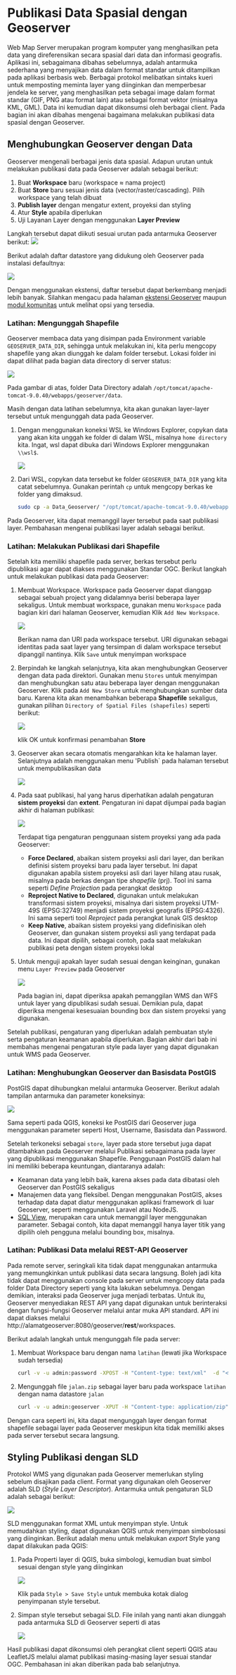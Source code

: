 # Publikasi Data Spasial dengan Geoserver

Web Map Server merupakan program komputer yang menghasilkan peta data yang direferensikan secara spasial dari
data dan informasi geografis. Aplikasi ini, sebagaimana dibahas sebelumnya, adalah antarmuka sederhana yang menyajikan data dalam format standar untuk ditampilkan pada aplikasi berbasis web. Berbagai protokol melibatkan sintaks kueri untuk memposting meminta layer yang diinginkan dan memperbesar jendela ke server, yang menghasilkan peta sebagai image dalam format standar (GIF, PNG atau format lain) atau sebagai format vektor (misalnya KML, GML). Data ini kemudian dapat dikonsumsi oleh berbagai client. Pada bagian ini akan dibahas mengenai bagaimana melakukan publikasi data spasial dengan Geoserver.

## Menghubungkan Geoserver dengan Data
Geoserver mengenali berbagai jenis data spasial. Adapun urutan untuk melakukan publikasi data pada Geoserver adalah sebagai berikut:
1. Buat **Workspace** baru (workspace ≈ nama project)
2. Buat **Store** baru sesuai jenis data (vector/raster/cascading). Pilih workspace yang telah dibuat
3. **Publish layer** dengan mengatur extent, proyeksi dan styling
4. Atur **Style** apabila diperlukan
5. Uji Layanan Layer dengan menggunakan **Layer Preview**

Langkah tersebut dapat diikuti sesuai urutan pada antarmuka Geoserver berikut:
![](img/2020-12-04-08-57-51.png)

Berikut adalah daftar datastore yang didukung oleh Geoserver pada instalasi defaultnya:

![](img/2020-12-04-08-55-02.png)


Dengan menggunakan ekstensi, daftar tersebut dapat berkembang menjadi lebih banyak. Silahkan mengacu pada halaman [ekstensi Geoserver](https://docs.geoserver.org/stable/en/user/extensions/index.html) maupun [modul komunitas](https://docs.geoserver.org/stable/en/user/community/index.html) untuk melihat opsi yang tersedia.



### Latihan: Mengunggah Shapefile
Geoserver membaca data yang disimpan pada Environment variable `GEOSERVER_DATA_DIR`, sehingga untuk melakukan ini, kita perlu mengcopy shapefile yang akan diunggah ke dalam folder tersebut. Lokasi folder ini dapat dilihat pada bagian data directory di server status:

![](img/2020-12-04-08-53-02.png)

Pada gambar di atas, folder Data Directory adalah `/opt/tomcat/apache-tomcat-9.0.40/webapps/geoserver/data`.

Masih dengan data latihan sebelumnya, kita akan gunakan layer-layer tersebut untuk mengunggah data pada Geoserver.

1. Dengan menggunakan koneksi WSL ke Windows Explorer, copykan data yang akan kita unggah ke folder di dalam WSL, misalnya `home directory` kita. Ingat, wsl dapat dibuka dari Windows Explorer menggunakan `\\wsl$`. 
   
   ![](img/2020-12-08-13-45-12.png)

2. Dari WSL, copykan data tersebut ke folder `GEOSERVER_DATA_DIR` yang kita catat sebelumnya. Gunakan perintah `cp` untuk mengcopy berkas ke folder yang dimaksud.
   
   ```bash
   sudo cp -a Data_Geoserver/ "/opt/tomcat/apache-tomcat-9.0.40/webapps/geoserver/data/shpsleman/" 
   ```

Pada Geoserver, kita dapat memanggil layer tersebut pada saat publikasi layer. Pembahasan mengenai publikasi layer adalah sebagai berikut.

### Latihan: Melakukan Publikasi dari Shapefile
Setelah kita memiliki shapefile pada server, berkas tersebut perlu dipublikasi agar dapat diakses menggunakan Standar OGC. Berikut langkah untuk melakukan publikasi data pada Geoserver:

1. Membuat Workspace. Workspace pada Geoserver dapat dianggap sebagai sebuah project yang didalamnya berisi beberapa layer sekaligus. Untuk membuat workspace, gunakan menu `Workspace` pada bagian kiri dari halaman Geoserver, kemudian Klik `Add New Workspace`.
   
   ![](img/2020-12-08-14-02-26.png)

   Berikan nama dan URI pada workspace tersebut. URI digunakan sebagai identitas pada saat layer yang tersimpan di dalam workspace tersebut dipanggil nantinya. Klik `Save` untuk menyimpan workspace

2. Berpindah ke langkah selanjutnya, kita akan menghubungkan Geoserver dengan data pada direktori. Gunakan menu `Stores` untuk menyimpan dan menghubungkan satu atau beberapa layer dengan menggunakan Geoserver. Klik pada `Add New Store` untuk menghubungkan sumber data baru. Karena kita akan menambahkan beberapa **Shapefile** sekaligus, gunakan pilihan `Directory of Spatial Files (shapefiles)` seperti berikut:
   
   ![](img/2020-12-08-14-07-57.png)

   klik OK untuk konfirmasi penambahan **Store**
   
3. Geoserver akan secara otomatis mengarahkan kita ke halaman layer. Selanjutnya adalah menggunakan menu 'Publish` pada halaman tersebut untuk mempublikasikan data
   
   ![](img/2020-12-08-14-09-30.png)
   
   
4. Pada saat publikasi, hal yang harus diperhatikan adalah pengaturan **sistem proyeksi** dan **extent**. Pengaturan ini dapat dijumpai pada bagian akhir di halaman publikasi:
   
   ![](img/2020-12-08-15-17-01.png)

   Terdapat tiga pengaturan penggunaan sistem proyeksi yang ada pada Geoserver:
   * **Force Declared**, abaikan sistem proyeksi asli dari layer, dan berikan definisi sistem proyeksi baru pada layer tersebut. Ini dapat digunakan apabila sistem proyeksi asli dari layer hilang atau rusak, misalnya pada berkas dengan tipe *shapefile* (prj). Tool ini sama seperti *Define Projection* pada perangkat desktop
   * **Reproject Native to Declared**, digunakan untuk melakukan transformasi sistem proyeksi, misalnya dari sistem proyeksi UTM-49S (EPSG:32749) menjadi sistem proyeksi geografis (EPSG:4326). Ini sama seperti tool *Reproject* pada perangkat lunak GIS desktop
   * **Keep Native**, abaikan sistem proyeksi yang didefinisikan oleh Geoserver, dan gunakan sistem proyeksi asli yang terdapat pada data. Ini dapat dipilih, sebagai contoh, pada saat melakukan publikasi peta dengan sistem proyeksi lokal

5. Untuk menguji apakah layer sudah sesuai dengan keinginan, gunakan menu `Layer Preview` pada Geoserver
   
   ![](img/2020-12-08-16-08-26.png)

   Pada bagian ini, dapat diperiksa apakah pemanggilan WMS dan WFS untuk layer yang dipublikasi sudah sesuai. Demikian pula, dapat diperiksa mengenai kesesuaian bounding box dan sistem proyeksi yang digunakan.
   

Setelah publikasi, pengaturan yang diperlukan adalah pembuatan style serta pengaturan keamanan apabila diperlukan. Bagian akhir dari bab ini membahas mengenai pengaturan style pada layer yang dapat digunakan untuk WMS pada Geoserver.


### Latihan: Menghubungkan Geoserver dan Basisdata PostGIS
PostGIS dapat dihubungkan melalui antarmuka Geoserver. Berikut adalah tampilan antarmuka dan parameter koneksinya:

![](img/2020-12-04-08-55-41.png)

Sama seperti pada QGIS, koneksi ke PostGIS dari Geoserver juga menggunakan parameter seperti Host, Username, Basisdata dan Password.

Setelah terkoneksi sebagai `store`, layer pada store tersebut juga dapat ditambahkan pada Geoserver melalui Publikasi sebagaimana pada layer yang dipublikasi menggunakan Shapefile. Penggunaan PostGIS dalam hal ini memiliki beberapa keuntungan, diantaranya adalah:
* Keamanan data yang lebih baik, karena akses pada data dibatasi oleh Geoserver dan PostGIS sekaligus
* Manajemen data yang fleksibel. Dengan menggunakan PostGIS, akses terhadap data dapat diatur menggunakan aplikasi framework di luar Geoserver, seperti menggunakan Laravel atau NodeJS.
* [SQL View](https://geoserver.geo-solutions.it/educational/en/adding_data/add_sqllayers.html), merupakan cara untuk memanggil layer menggunakan parameter. Sebagai contoh, kita dapat memanggil hanya layer titik yang dipilih oleh pengguna melalui bounding box, misalnya.


### Latihan: Publikasi Data melalui REST-API Geoserver
Pada remote server, seringkali kita tidak dapat menggunakan antarmuka yang memungkinkan untuk publikasi data secara langsung. Boleh jadi kita tidak dapat menggunakan console pada server untuk mengcopy data pada folder Data Directory seperti yang kita lakukan sebelumnya. Dengan demikian, interaksi pada Geoserver juga menjadi terbatas. Untuk itu, Geoserver menyediakan REST API yang dapat digunakan untuk berinteraksi dengan fungsi-fungsi Geoserver melalui antar muka API standard. API ini dapat diakses melalui http://alamatgeoserver:8080/geoserver/**rest**/workspaces.

Berikut adalah langkah untuk mengunggah file pada server:
1. Membuat Workspace baru dengan nama `latihan` (lewati jika Workspace sudah tersedia)
   
   ```bash
   curl -v -u admin:password -XPOST -H "Content-type: text/xml"  -d "<workspace><name>latihan</name></workspace>" http://alamatgeoserver:8080/geoserver/**rest**/workspaces
   ```

2. Mengunggah file `jalan.zip` sebagai layer baru pada workspace `latihan` dengan nama datastore `jalan`
   
   ```bash
   curl -v -u admin:geoserver -XPUT -H "Content-type: application/zip" --data-binary @jalan.zip http://54.254.9.31:8080/geoserver/rest/workspaces/latihan/datastores/jalan/file.shp
   ```

Dengan cara seperti ini, kita dapat mengunggah layer dengan format shapefile sebagai layer pada Geoserver meskipun kita tidak memiliki akses pada server tersebut secara langsung.



## Styling Publikasi dengan SLD
Protokol WMS yang digunakan pada Geoserver memerlukan styling sebelum disajikan pada client. Format yang digunakan oleh Geoserver adalah SLD (*Style Layer Descriptor*). Antarmuka untuk pengaturan SLD adalah sebagai berikut:

![](img/2020-12-04-08-58-42.png)

SLD menggunakan format XML untuk menyimpan style. Untuk memudahkan styling, dapat digunakan QGIS untuk menyimpan simbolosasi yang diinginkan. Berikut adalah menu untuk melakukan *export*  Style yang dapat dilakukan pada QGIS:

1. Pada Properti layer di QGIS, buka simbologi, kemudian buat simbol sesuai dengan style yang diinginkan
   
   ![](img/2020-12-08-16-01-09.png)

   Klik pada `Style > Save Style` untuk membuka kotak dialog penyimpanan style tersebut. 

2. Simpan style tersebut sebagai SLD. File inilah yang nanti akan diunggah pada antarmuka SLD di Geoserver seperti di atas
   
   ![](img/2020-12-08-16-03-00.png)


Hasil publikasi dapat dikonsumsi oleh perangkat client seperti QGIS atau LeafletJS melalui alamat publikasi masing-masing layer sesuai standar OGC. Pembahasan ini akan diberikan pada bab selanjutnya.

   
   
